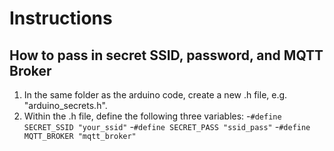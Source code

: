 # Instructions
## How to pass in secret SSID, password, and MQTT Broker
1. In the same folder as the arduino code, create a new .h file, e.g. "arduino_secrets.h".
2. Within the .h file, define the following three variables:
   -`#define SECRET_SSID "your_ssid"`
   -`#define SECRET_PASS "ssid_pass"`
   -`#define MQTT_BROKER "mqtt_broker"`
